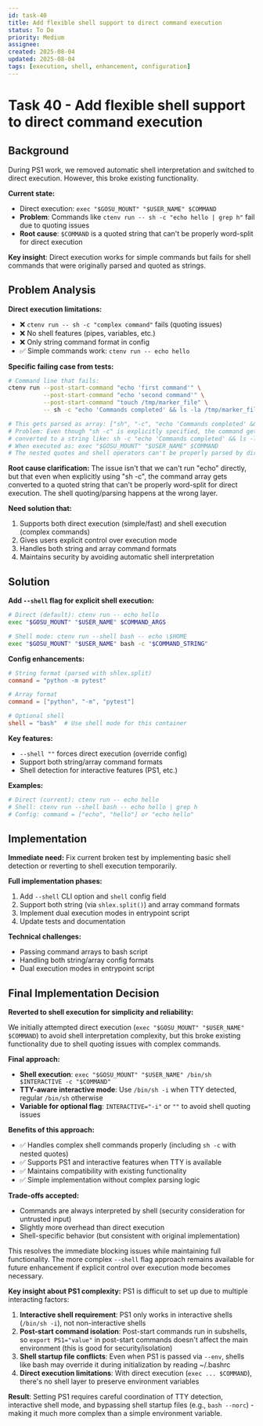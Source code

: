 ```yaml
---
id: task-40
title: Add flexible shell support to direct command execution
status: To Do
priority: Medium
assignee: 
created: 2025-08-04
updated: 2025-08-04
tags: [execution, shell, enhancement, configuration]
---
```


# Task 40 - Add flexible shell support to direct command execution

## Background

During PS1 work, we removed automatic shell interpretation and switched to direct execution. However, this broke existing functionality.

**Current state:**
- Direct execution: `exec "$GOSU_MOUNT" "$USER_NAME" $COMMAND`
- **Problem**: Commands like `ctenv run -- sh -c "echo hello | grep h"` fail due to quoting issues
- **Root cause**: `$COMMAND` is a quoted string that can't be properly word-split for direct execution

**Key insight**: Direct execution works for simple commands but fails for shell commands that were originally parsed and quoted as strings.

## Problem Analysis

**Direct execution limitations:**
- ❌ `ctenv run -- sh -c "complex command"` fails (quoting issues)
- ❌ No shell features (pipes, variables, etc.)
- ❌ Only string command format in config
- ✅ Simple commands work: `ctenv run -- echo hello`

**Specific failing case from tests:**
```bash
# Command line that fails:
ctenv run --post-start-command "echo 'first command'" \
          --post-start-command "echo 'second command'" \
          --post-start-command "touch /tmp/marker_file" \
          -- sh -c "echo 'Commands completed' && ls -la /tmp/marker_file"

# This gets parsed as array: ["sh", "-c", "echo 'Commands completed' && ls -la /tmp/marker_file"]
# Problem: Even though "sh -c" is explicitly specified, the command gets 
# converted to a string like: sh -c "echo 'Commands completed' && ls -la /tmp/marker_file"
# When executed as: exec "$GOSU_MOUNT" "$USER_NAME" $COMMAND
# The nested quotes and shell operators can't be properly parsed by direct execution
```

**Root cause clarification:** The issue isn't that we can't run "echo" directly, but that even when explicitly using "sh -c", the command array gets converted to a quoted string that can't be properly word-split for direct execution. The shell quoting/parsing happens at the wrong layer.

**Need solution that:**
1. Supports both direct execution (simple/fast) and shell execution (complex commands)
2. Gives users explicit control over execution mode
3. Handles both string and array command formats
4. Maintains security by avoiding automatic shell interpretation

## Solution

**Add `--shell` flag for explicit shell execution:**

```bash
# Direct (default): ctenv run -- echo hello  
exec "$GOSU_MOUNT" "$USER_NAME" $COMMAND_ARGS

# Shell mode: ctenv run --shell bash -- echo \$HOME
exec "$GOSU_MOUNT" "$USER_NAME" bash -c "$COMMAND_STRING"
```

**Config enhancements:**
```toml
# String format (parsed with shlex.split)
command = "python -m pytest"

# Array format  
command = ["python", "-m", "pytest"]

# Optional shell
shell = "bash"  # Use shell mode for this container
```

**Key features:**
- `--shell ""` forces direct execution (override config)
- Support both string/array command formats
- Shell detection for interactive features (PS1, etc.)

**Examples:**
```bash
# Direct (current): ctenv run -- echo hello
# Shell: ctenv run --shell bash -- echo hello | grep h  
# Config: command = ["echo", "hello"] or "echo hello"
```

## Implementation

**Immediate need:** Fix current broken test by implementing basic shell detection or reverting to shell execution temporarily.

**Full implementation phases:**
1. Add `--shell` CLI option and `shell` config field
2. Support both string (via `shlex.split()`) and array command formats  
3. Implement dual execution modes in entrypoint script
4. Update tests and documentation

**Technical challenges:**
- Passing command arrays to bash script
- Handling both string/array config formats  
- Dual execution modes in entrypoint script

## Final Implementation Decision

**Reverted to shell execution for simplicity and reliability:**

We initially attempted direct execution (`exec "$GOSU_MOUNT" "$USER_NAME" $COMMAND`) to avoid shell interpretation complexity, but this broke existing functionality due to shell quoting issues with complex commands.

**Final approach:**
- **Shell execution**: `exec "$GOSU_MOUNT" "$USER_NAME" /bin/sh $INTERACTIVE -c "$COMMAND"`
- **TTY-aware interactive mode**: Use `/bin/sh -i` when TTY detected, regular `/bin/sh` otherwise
- **Variable for optional flag**: `INTERACTIVE="-i"` or `""` to avoid shell quoting issues

**Benefits of this approach:**
- ✅ Handles complex shell commands properly (including `sh -c` with nested quotes)
- ✅ Supports PS1 and interactive features when TTY is available
- ✅ Maintains compatibility with existing functionality
- ✅ Simple implementation without complex parsing logic

**Trade-offs accepted:**
- Commands are always interpreted by shell (security consideration for untrusted input)
- Slightly more overhead than direct execution
- Shell-specific behavior (but consistent with original implementation)

This resolves the immediate blocking issues while maintaining full functionality. The more complex `--shell` flag approach remains available for future enhancement if explicit control over execution mode becomes necessary.

**Key insight about PS1 complexity:** PS1 is difficult to set up due to multiple interacting factors:

1. **Interactive shell requirement**: PS1 only works in interactive shells (`/bin/sh -i`), not non-interactive shells
2. **Post-start command isolation**: Post-start commands run in subshells, so `export PS1="value"` in post-start commands doesn't affect the main environment (this is good for security/isolation)  
3. **Shell startup file conflicts**: Even when PS1 is passed via `--env`, shells like bash may override it during initialization by reading ~/.bashrc
4. **Direct execution limitations**: With direct execution (`exec ... $COMMAND`), there's no shell layer to preserve environment variables

**Result**: Setting PS1 requires careful coordination of TTY detection, interactive shell mode, and bypassing shell startup files (e.g., `bash --norc`) - making it much more complex than a simple environment variable.